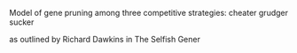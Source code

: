 Model of gene pruning among three competitive strategies:
cheater
grudger
sucker

as outlined by Richard Dawkins in The Selfish Gener
